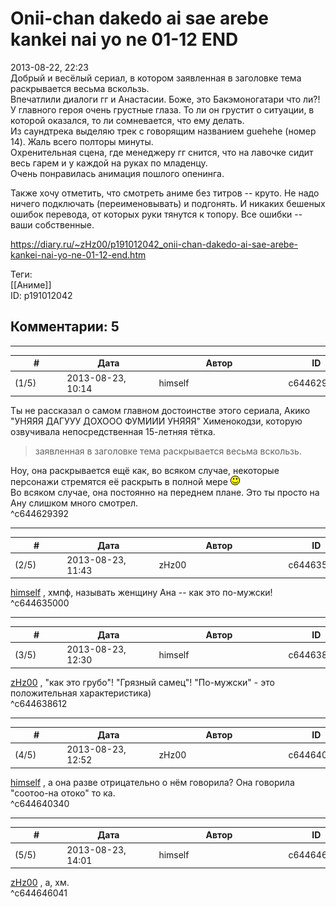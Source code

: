Onii-chan dakedo ai sae arebe kankei nai yo ne 01-12 END
========================================================

  
2013-08-22, 22:23  
 Добрый и весёлый сериал, в котором заявленная в заголовке тема раскрывается весьма вскользь.   
 Впечатлили диалоги гг и Анастасии. Боже, это Бакэмоногатари что ли?!   
 У главного героя очень грустные глаза. То ли он грустит о ситуации, в которой оказался, то ли сомневается, что ему делать.   
 Из саундтрека выделяю трек с говорящим названием guehehe (номер 14). Жаль всего полторы минуты.   
 Охренительная сцена, где менеджеру гг снится, что на лавочке сидит весь гарем и у каждой на руках по младенцу.   
 Очень понравилась анимация пошлого опенинга.   
   
 Также хочу отметить, что смотреть аниме без титров -- круто. Не надо ничего подключать (переименовывать) и подгонять. И никаких бешеных ошибок перевода, от которых руки тянутся к топору. Все ошибки -- ваши собственные.   
  
<https://diary.ru/~zHz00/p191012042_onii-chan-dakedo-ai-sae-arebe-kankei-nai-yo-ne-01-12-end.htm>  
  
Теги:  
[[Аниме]]  
ID: p191012042  


Комментарии: 5
--------------

  


---



|         #         |              Дата              |                     Автор                     |           ID           |
| --- | --- | --- | --- |
| (1/5) | 2013-08-23, 10:14 | himself | c644629392 |

  
 Ты не рассказал о самом главном достоинстве этого сериала, Акико "УНЯЯЯ ДАГУУУ ДОХООО ФУМИИИ УНЯЯЯ" Хименокодзи, которую озвучивала непосредственная 15-летняя тётка.   
   
 > заявленная в заголовке тема раскрывается весьма вскользь.   
   
 Ноу, она раскрывается ещё как, во всяком случае, некоторые персонажи стремятся её раскрыть в полной мере ![:)](pics/3.gif)   
 Во всяком случае, она постоянно на переднем плане. Это ты просто на Ану слишком много смотрел.   
 ^c644629392

---



|         #         |              Дата              |                     Автор                     |           ID           |
| --- | --- | --- | --- |
| (2/5) | 2013-08-23, 11:43 | zHz00 | c644635000 |

  
  [himself](http://himself.diary.ru "void")  , хмпф, называть женщину Ана -- как это по-мужски!   
 ^c644635000

---



|         #         |              Дата              |                     Автор                     |           ID           |
| --- | --- | --- | --- |
| (3/5) | 2013-08-23, 12:30 | himself | c644638612 |

  
  [zHz00](https://zHz00.diary.ru "Untitled")  , "как это грубо"! "Грязный самец"! "По-мужски" - это положительная характеристика)   
 ^c644638612

---



|         #         |              Дата              |                     Автор                     |           ID           |
| --- | --- | --- | --- |
| (4/5) | 2013-08-23, 12:52 | zHz00 | c644640340 |

  
  [himself](http://himself.diary.ru "void")  , а она разве отрицательно о нём говорила? Она говорила "соотоо-на отоко" то ка.   
 ^c644640340

---



|         #         |              Дата              |                     Автор                     |           ID           |
| --- | --- | --- | --- |
| (5/5) | 2013-08-23, 14:01 | himself | c644646041 |

  
  [zHz00](https://zHz00.diary.ru "Untitled")  , а, хм.   
 ^c644646041